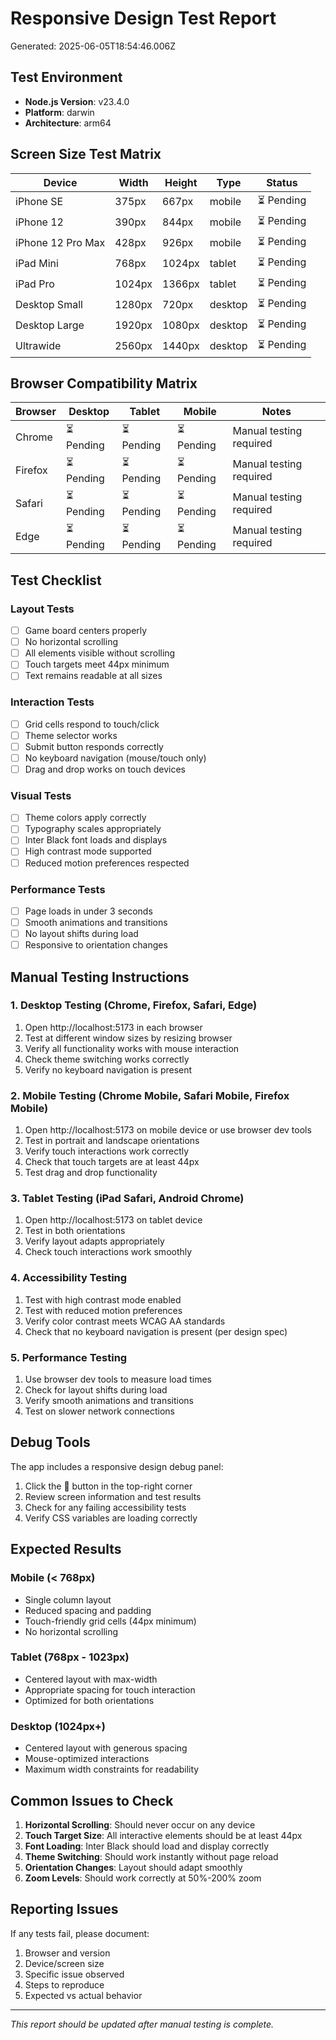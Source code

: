 # Responsive Design Test Report

Generated: 2025-06-05T18:54:46.006Z

## Test Environment
- **Node.js Version**: v23.4.0
- **Platform**: darwin
- **Architecture**: arm64

## Screen Size Test Matrix

| Device | Width | Height | Type | Status |
|--------|-------|--------|------|--------|
| iPhone SE | 375px | 667px | mobile | ⏳ Pending |
| iPhone 12 | 390px | 844px | mobile | ⏳ Pending |
| iPhone 12 Pro Max | 428px | 926px | mobile | ⏳ Pending |
| iPad Mini | 768px | 1024px | tablet | ⏳ Pending |
| iPad Pro | 1024px | 1366px | tablet | ⏳ Pending |
| Desktop Small | 1280px | 720px | desktop | ⏳ Pending |
| Desktop Large | 1920px | 1080px | desktop | ⏳ Pending |
| Ultrawide | 2560px | 1440px | desktop | ⏳ Pending |

## Browser Compatibility Matrix

| Browser | Desktop | Tablet | Mobile | Notes |
|---------|---------|--------|--------|-------|
| Chrome | ⏳ Pending | ⏳ Pending | ⏳ Pending | Manual testing required |
| Firefox | ⏳ Pending | ⏳ Pending | ⏳ Pending | Manual testing required |
| Safari | ⏳ Pending | ⏳ Pending | ⏳ Pending | Manual testing required |
| Edge | ⏳ Pending | ⏳ Pending | ⏳ Pending | Manual testing required |

## Test Checklist

### Layout Tests
- [ ] Game board centers properly
- [ ] No horizontal scrolling
- [ ] All elements visible without scrolling
- [ ] Touch targets meet 44px minimum
- [ ] Text remains readable at all sizes

### Interaction Tests  
- [ ] Grid cells respond to touch/click
- [ ] Theme selector works
- [ ] Submit button responds correctly
- [ ] No keyboard navigation (mouse/touch only)
- [ ] Drag and drop works on touch devices

### Visual Tests
- [ ] Theme colors apply correctly
- [ ] Typography scales appropriately
- [ ] Inter Black font loads and displays
- [ ] High contrast mode supported
- [ ] Reduced motion preferences respected

### Performance Tests
- [ ] Page loads in under 3 seconds
- [ ] Smooth animations and transitions
- [ ] No layout shifts during load
- [ ] Responsive to orientation changes

## Manual Testing Instructions

### 1. Desktop Testing (Chrome, Firefox, Safari, Edge)
1. Open http://localhost:5173 in each browser
2. Test at different window sizes by resizing browser
3. Verify all functionality works with mouse interaction
4. Check theme switching works correctly
5. Verify no keyboard navigation is present

### 2. Mobile Testing (Chrome Mobile, Safari Mobile, Firefox Mobile)
1. Open http://localhost:5173 on mobile device or use browser dev tools
2. Test in portrait and landscape orientations
3. Verify touch interactions work correctly
4. Check that touch targets are at least 44px
5. Test drag and drop functionality

### 3. Tablet Testing (iPad Safari, Android Chrome)
1. Open http://localhost:5173 on tablet device
2. Test in both orientations
3. Verify layout adapts appropriately
4. Check touch interactions work smoothly

### 4. Accessibility Testing
1. Test with high contrast mode enabled
2. Test with reduced motion preferences
3. Verify color contrast meets WCAG AA standards
4. Check that no keyboard navigation is present (per design spec)

### 5. Performance Testing
1. Use browser dev tools to measure load times
2. Check for layout shifts during load
3. Verify smooth animations and transitions
4. Test on slower network connections

## Debug Tools

The app includes a responsive design debug panel:
1. Click the 📱 button in the top-right corner
2. Review screen information and test results
3. Check for any failing accessibility tests
4. Verify CSS variables are loading correctly

## Expected Results

### Mobile (< 768px)
- Single column layout
- Reduced spacing and padding
- Touch-friendly grid cells (44px minimum)
- No horizontal scrolling

### Tablet (768px - 1023px)
- Centered layout with max-width
- Appropriate spacing for touch interaction
- Optimized for both orientations

### Desktop (1024px+)
- Centered layout with generous spacing
- Mouse-optimized interactions
- Maximum width constraints for readability

## Common Issues to Check

1. **Horizontal Scrolling**: Should never occur on any device
2. **Touch Target Size**: All interactive elements should be at least 44px
3. **Font Loading**: Inter Black should load and display correctly
4. **Theme Switching**: Should work instantly without page reload
5. **Orientation Changes**: Layout should adapt smoothly
6. **Zoom Levels**: Should work correctly at 50%-200% zoom

## Reporting Issues

If any tests fail, please document:
1. Browser and version
2. Device/screen size
3. Specific issue observed
4. Steps to reproduce
5. Expected vs actual behavior

---

*This report should be updated after manual testing is complete.*
